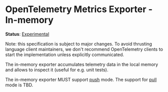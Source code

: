 # OpenTelemetry Metrics Exporter - In-memory

**Status**: [Experimental](../../document-status.md)

Note: this specification is subject to major changes. To avoid thrusting
language client maintainers, we don't recommend OpenTelemetry clients to start
the implementation unless explicitly communicated.

The in-memory exporter accumulates telemetry data in the local memory and allows
to inspect it (useful for e.g. unit tests).

The in-memory exporter MUST support [push](../sdk.md#push-metric-exporter) mode.
The support for [pull](../sdk.md#pull-metric-exporter) mode is TBD.

